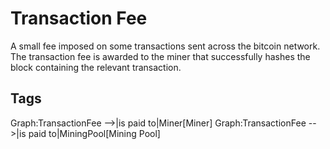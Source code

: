 # Transaction Fee

A small fee imposed on some transactions sent across the bitcoin network.
The transaction fee is awarded to the miner that successfully hashes the block
containing the relevant transaction.

## Tags

Graph:TransactionFee -->|is paid to|Miner[Miner]
Graph:TransactionFee -->|is paid to|MiningPool[Mining Pool]
